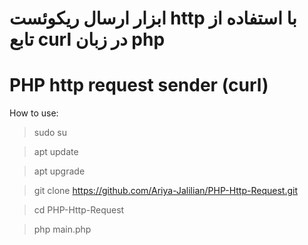 # ابزار ارسال ریکوئست http با استفاده از تابع curl در زبان php
# PHP http request sender (curl)

How to use:

> sudo su

> apt update

> apt upgrade

> git clone https://github.com/Ariya-Jalilian/PHP-Http-Request.git

> cd PHP-Http-Request

> php main.php
